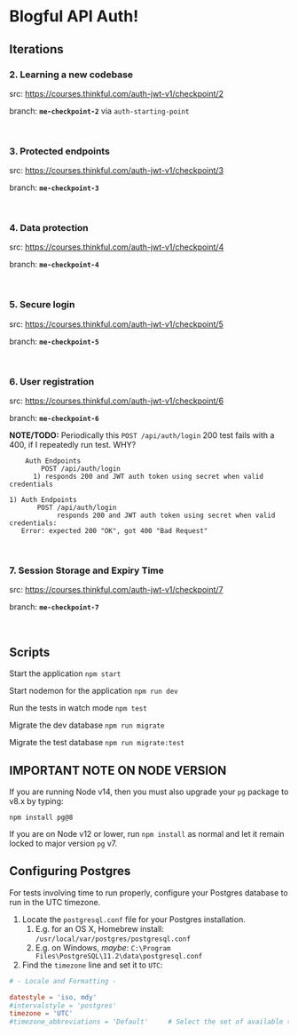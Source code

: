 # Blogful API Auth!

## Iterations

### 2. Learning a new codebase 
src: https://courses.thinkful.com/auth-jwt-v1/checkpoint/2

branch: **`me-checkpoint-2`**  via `auth-starting-point`

<br />

### 3. Protected endpoints 
src: https://courses.thinkful.com/auth-jwt-v1/checkpoint/3

branch: **`me-checkpoint-3`**

<br />

### 4. Data protection
src: https://courses.thinkful.com/auth-jwt-v1/checkpoint/4

branch: **`me-checkpoint-4`**

<br />

### 5. Secure login
src: https://courses.thinkful.com/auth-jwt-v1/checkpoint/5

branch: **`me-checkpoint-5`**

<br />

### 6. User registration
src: https://courses.thinkful.com/auth-jwt-v1/checkpoint/6

branch: **`me-checkpoint-6`**

**NOTE/TODO:** Periodically this `POST /api/auth/login` 200 test fails with a 400, if I repeatedly run test. WHY?
```
    Auth Endpoints
        POST /api/auth/login
      1) responds 200 and JWT auth token using secret when valid credentials

1) Auth Endpoints
       POST /api/auth/login
            responds 200 and JWT auth token using secret when valid credentials:
   Error: expected 200 "OK", got 400 "Bad Request"
```

<br />

### 7. Session Storage and Expiry Time
src: https://courses.thinkful.com/auth-jwt-v1/checkpoint/7

branch: **`me-checkpoint-7`**

<br />


## Scripts

Start the application `npm start`

Start nodemon for the application `npm run dev`

Run the tests in watch mode `npm test`

Migrate the dev database `npm run migrate`

Migrate the test database `npm run migrate:test`

## IMPORTANT NOTE ON NODE VERSION

If you are running Node v14, then you must also upgrade your `pg` package to v8.x by typing:

`npm install pg@8`

If you are on Node v12 or lower, run `npm install` as normal and let it remain locked to major version `pg` v7.

## Configuring Postgres

For tests involving time to run properly, configure your Postgres database to run in the UTC timezone.

1. Locate the `postgresql.conf` file for your Postgres installation.
   1. E.g. for an OS X, Homebrew install: `/usr/local/var/postgres/postgresql.conf`
   2. E.g. on Windows, _maybe_: `C:\Program Files\PostgreSQL\11.2\data\postgresql.conf`
2. Find the `timezone` line and set it to `UTC`:

```conf
# - Locale and Formatting -

datestyle = 'iso, mdy'
#intervalstyle = 'postgres'
timezone = 'UTC'
#timezone_abbreviations = 'Default'     # Select the set of available time zone
```
